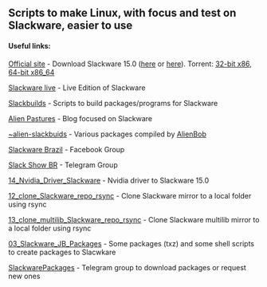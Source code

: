 
## Scripts to make Linux, with focus and test on Slackware, easier to use

#### Useful links:

[Official site](http://www.slackware.com/) - Download Slackware 15.0 ([here](http://www.slackware.com/getslack/) or [here](https://seedbox.slackware.uk/)). Torrent:
[32-bit x86](https://seedbox.slackware.uk/torrents/slackware-15.0-install-dvd.torrent), [64-bit x86_64](https://seedbox.slackware.uk/torrents/slackware64-15.0-install-dvd.torrent)

[Slackware live](https://download.liveslak.org/) - Live Edition of Slackware

[Slackbuilds](https://slackbuilds.org/) - Scripts to build packages/programs for Slackware

[Alien Pastures](https://alien.slackbook.org/blog/) - Blog focused on Slackware

[~alien-slackbuids](http://www.slackware.com/~alien/slackbuilds/) - Various packages compiled by [AlienBob](http://www.slackware.com/~alien/)

[Slackware Brazil](https://www.facebook.com/groups/slackwarebr/) - Facebook Group

[Slack Show BR](https://telegram.me/slackshowbr) - Telegram Group

[14_Nvidia_Driver_Slackware](https://github.com/ryuuzaki42/14_Nvidia_Driver_Slackware) - Nvidia driver to Slackware 15.0

[12_clone_Slackware_repo_rsync](https://github.com/ryuuzaki42/12_clone_Slackware_repo_rsync) - Clone Slackware mirror to a local folder using rsync

[13_clone_multilib_Slackware_repo_rsync](https://github.com/ryuuzaki42/13_clone_multilib_Slackware_repo_rsync) - Clone Slackware multilib mirror to a local folder using rsync

[03_Slackware_JB_Packages](https://github.com/ryuuzaki42/03_Slackware_JB_Packages) - Some packages (txz) and some shell scripts to create packages to Slacwkare

[SlackwarePackages](https://t.me/SlackwarePackages) - Telegram group to download packages or request new ones
